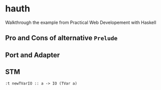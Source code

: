 # hauth

Walkthrough the example from Practical Web Developement with Haskell


## Pro and Cons of alternative `Prelude`

## Port and Adapter

## STM

```
:t newTVarIO :: a -> IO (TVar a)
```
